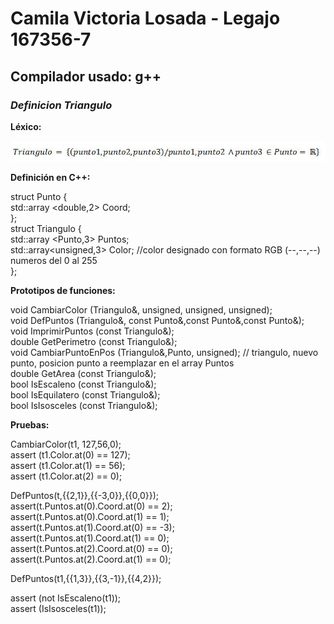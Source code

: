 # Camila Victoria Losada - Legajo 167356-7
## Compilador usado: g++
### *Definicion Triangulo*

**Léxico:**  

![Funcion Triangulo](https://github.com/closada/AED/blob/master/Imgs/TRIANGULO.JPG)  

**Definición en C++:**  

struct Punto {  
   std::array <double,2> Coord;   
};  
struct Triangulo {  
    std::array <Punto,3> Puntos;  
    std::array<unsigned,3> Color; //color designado con formato RGB (--,--,--) numeros del 0 al 255  
};  

**Prototipos de funciones:**  

void CambiarColor (Triangulo&, unsigned, unsigned, unsigned);  
void DefPuntos (Triangulo&, const Punto&,const Punto&,const Punto&);  
void ImprimirPuntos (const Triangulo&);  
double GetPerimetro (const Triangulo&);  
void CambiarPuntoEnPos (Triangulo&,Punto, unsigned); // triangulo, nuevo punto, posicion punto a reemplazar en el array Puntos  
double GetArea (const Triangulo&);  
bool IsEscaleno (const Triangulo&);  
bool IsEquilatero (const Triangulo&);  
bool IsIsosceles (const Triangulo&);  


**Pruebas:**  

CambiarColor(t1, 127,56,0);  
assert (t1.Color.at(0) == 127);  
assert (t1.Color.at(1) == 56);  
assert (t1.Color.at(2) == 0);  

DefPuntos(t,{{2,1}},{{-3,0}},{{0,0}});  
assert(t.Puntos.at(0).Coord.at(0) == 2);  
assert(t.Puntos.at(0).Coord.at(1) == 1);  
assert(t.Puntos.at(1).Coord.at(0) == -3);  
assert(t.Puntos.at(1).Coord.at(1) == 0);  
assert(t.Puntos.at(2).Coord.at(0) == 0);  
assert(t.Puntos.at(2).Coord.at(1) == 0);  


DefPuntos(t1,{{1,3}},{{3,-1}},{{4,2}});  

assert (not IsEscaleno(t1));  
assert (IsIsosceles(t1));  

